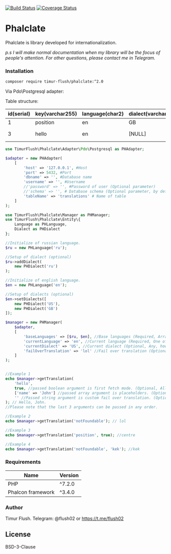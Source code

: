 [![Build Status](https://travis-ci.org/TimurFlush/phalclate.svg?branch=master)](https://travis-ci.org/TimurFlush/phalclate)
[![Coverage Status](https://coveralls.io/repos/github/TimurFlush/phalclate/badge.svg?branch=master)](https://coveralls.io/github/TimurFlush/phalclate?branch=master)

# Phalclate

Phalclate is library developed for internationalization.

*p.s I will make normal documentation when my library will be the focus of people's attention. For other questions, please contact me in Telegram.*

### Installation

```sh
composer require timur-flush/phalclate:^2.0
```

Via Pdo\Postgresql adapter:

Table structure:

| id(serial) | key(varchar255) | language(char2) | dialect(varchar255) | value(text) |
| ------ | ------ | ------ | ------ | ------ |
| 1 | position| en | GB | centre |
| 3 | hello | en | [NULL] | Hello, %name%. |

```php
use TimurFlush\Phalclate\Adapter\Pdo\Postgresql as PHAdapter;

$adapter = new PHAdapter(
    [
        'host' => '127.0.0.1', #Host
        'port' => 5432, #Port
        'dbname' => '', #Database name
        'username' => '', #Username
        //'password' => '', #Password of user (Optional parameter)
        //'schema' => '', # Database schema (Optional parameter, by default: public)
        'tableName' => 'translations' # Name of table
    ]
);
```

```php
use TimurFlush\Phalclate\Manager as PHManager;
use TimurFlush\Phalclate\Entity\{
    Language as PHLanguage,
    Dialect as PHDialect
};

//Initialize of russian language.
$ru = new PHLanguage('ru');

//Setup of dialect (optional)
$ru->addDialect(
    new PHDialect('ru')
);

//Initialize of english language.
$en = new PHLanguage('en');

//Setup of dialects (optional)
$en->setDialects([
    new PHDialect('US'),
    new PHDialect('GB')
]);

$manager = new PHManager(
    $adapter,
    [
        'baseLanguages' => [$ru, $en], //Base languages (Required, Array of PHLanguage objects)
        'currentLanguage' => 'en', //Current language (Required, One of the above else will be throwed exception)
        'currentDialect' => 'US', //Current dialect (Optional, Any, however if the dialect is not found then it will not be setted.)
        'failOverTranslation' => 'lol' //Fail over translation (Optional)
    ]
);


//Example 1
echo $manager->getTranslation(
    'hello', 
    true, //passed boolean argument is first fetch mode. (Optional, Allows the use of translations from other dialects, by default false)
    ['name' => 'John'] //passed array argument is placeholders. (Optional)
    '' //Passed string argument is custom fail over translation. (Optional)
); // Hello, John.
//Please note that the last 3 arguments can be passed in any order.

//Example 2
echo $manager->getTranslation('notFoundable'); // lol

//Example 3
echo $manager->getTranslation('position', true); //centre

//Example 4
echo $manager->getTranslation('notFoundable', 'kek'); //kek

```


### Requirements

| Name | Version |
| ------ | ------ |
| PHP | ^7.2.0 |
| Phalcon framework | ^3.4.0 |

### Author

Timur Flush.
Telegram: @flush02 or https://t.me/flush02

License
----

BSD-3-Clause